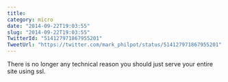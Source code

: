 ```yaml
---
title: 
category: micro
date: "2014-09-22T19:03:55"
slug: "2014-09-22T19:03:55"
TwitterId: "514127971867955201"
TweetUrl: "https://twitter.com/mark_philpot/status/514127971867955201"
---
```


There is no longer any technical reason you should just serve your entire site
using ssl.
